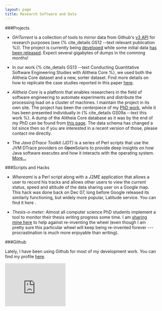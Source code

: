```yaml
---
layout: page
title: Research Software and Data
---
```


###Projects

* *GHTorrent* is a collection of tools to mirror data from Github's [v3 API](http://developer.github.com) for
research purposes (see {% cite_details GS12 --text relevant publication %}). The project is currently being
[developed](https://github.com/gousiosg/github-mirror) while some initial data
[has been released](https://github.com/gousiosg/github-mirror/wiki/Available-Torrents). Expect several gigabytes of dumps in the comming months!

* In our work {% cite_details GS13 --text Conducting Quantitative Software Engineering Studies with Alitheia Core %}, we used both the Alitheia Core dataset and a new, sorter dataset. Find
more details on how to replicate the case studies reported in this paper [here](/research/qsesac.html).

* *Alitheia Core* is a platform that enables researchers in the field of software
engineering to automate experiments and distribute the processing load on a
cluster of machines. I maintain the project in its own site. The project has
been the centerpiece of my [PhD work](phd.html), while it has been presented
individually in {% cite_details GS09a --text this work %}. A dump of the Alitheia Core
database as it was by the end of my PhD can be found from [this page](phd.html).
The data schema has changed a lot since then so if you are interested in a
recent version of those, please contact me directly.

* The *Java DTrace Toolkit (JDT)* is a series of Perl scripts that use the JVM DTrace providers on <del>Open</del>Solaris to provide deep insights on how Java software executes and how it interacts with the operating system. [More...](/sw/jdt.html)

###Scripts and Hacks

* *Whereami* is a Perl script along with a J2ME application that allows a user to
record his tracks and allows other users to view the current status, speed and
altitude of the data sharing user on a Google map. This hack was done back on
Dec 07, long before Google released its similarly functioning, but widely more
popular, Latitude service. You can find it here .

* *Thesis-o-meter*: Almost all computer science PhD students implement a tool to
monitor their thesis writing progress some time. I am [sharing mine here](/sw/tom.html) to help against re-inventing the wheel (even though I am pretty sure this particular wheel will keep being re-invented forever --- procrastination is much more enjoyable than writing).

###Github

Lately, I have been using Github for most of my development work. You can find my profile [here](https://github.com/gousiosg).

<iframe src="http://githubbadge.appspot.com/badge/gousiosg" style="border: 0;height: 142px;width: 200px;overflow: hidden;" frameBorder="0"></iframe>

